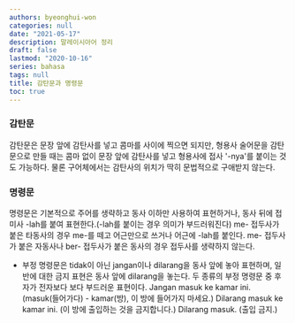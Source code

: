 ```yaml
---
authors: byeonghui-won
categories: null
date: "2021-05-17"
description: 말레이시아어 정리
draft: false
lastmod: "2020-10-16"
series: bahasa
tags: null
title: 감탄문과 명령문
toc: true
---
```

### 감탄문

감탄문은 문장 앞에 감탄사를 넣고 콤마를 사이에 찍으면 되지만, 형용사 술어문을 감탄문으로 만들 때는 콤마 없이 문장 앞에 감탄사를 넣고 형용사에 접사 '-nya'를 붙이는 것도 가능하다. 물론 구어체에서는 감탄사의 위치가 딱히 문법적으로 구애받지 않는다.

### 명령문

명령문은 기본적으로 주어를 생략하고 동사 이하만 사용하여 표현하거나, 동사 뒤에 접미사 -lah를 붙여 표현한다.(-lah를 붙이는 경우 의미가 부드러워진다) me- 접두사가 붙은 타동사의 경우 me-를 떼고 어근만으로 쓰거나 어근에 -lah를 붙인다. me- 접두사가 붙은 자동사나 ber- 접두사가 붙은 동사의 경우 접두사를 생략하지 않는다. 

* 부정 명령문은 tidak이 아닌 jangan이나 dilarang을 동사 앞에 놓아 표현하며, 일반에 대한 금지 표현은 동사 앞에 dilarang을 놓는다. 두 종류의 부정 명령문 중 후자가 전자보다 보다 부드러운 표현이다.
Jangan masuk ke kamar ini. (masuk(들어가다) - kamar(방), 이 방에 들어가지 마세요.)
Dilarang masuk ke kamar ini. (이 방에 출입하는 것을 금지합니다.)
Dilarang masuk. (출입 금지.)

